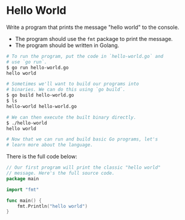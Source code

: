# Hello World

Write a program that prints the message "hello world" to the console.

- The program should use the `fmt` package to print the message.
- The program should be written in Golang.

```sh
# To run the program, put the code in `hello-world.go` and
# use `go run`.
$ go run hello-world.go
hello world

# Sometimes we'll want to build our programs into
# binaries. We can do this using `go build`.
$ go build hello-world.go
$ ls
hello-world hello-world.go

# We can then execute the built binary directly.
$ ./hello-world
hello world

# Now that we can run and build basic Go programs, let's
# learn more about the language.
```

There is the full code below:

```go
// Our first program will print the classic "hello world"
// message. Here's the full source code.
package main

import "fmt"

func main() {
	fmt.Println("hello world")
}
```
